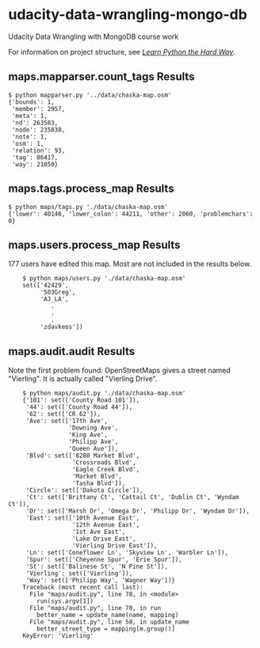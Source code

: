 udacity-data-wrangling-mongo-db
===============================

Udacity Data Wrangling with MongoDB course work

For information on project structure, see [<i>Learn Python the Hard Way</i>](http://learnpythonthehardway.org/book/ex46.html).

maps.mapparser.count_tags Results
------------------
    $ python mapparser.py '../data/chaska-map.osm'
    {'bounds': 1,
     'member': 2957,
     'meta': 1,
     'nd': 263583,
     'node': 235838,
     'note': 1,
     'osm': 1,
     'relation': 93,
     'tag': 86417,
     'way': 21050}

maps.tags.process_map Results
------------------
    $ python maps/tags.py './data/chaska-map.osm'
    {'lower': 40146, 'lower_colon': 44211, 'other': 2060, 'problemchars': 0}

maps.users.process_map Results
------------------------------
177 users have edited this map.  Most are not included in the results below.

        $ python maps/users.py './data/chaska-map.osm'
        set(['42429',
             '503Greg',
             'AJ_LA',
                .
                .
                .
             'zdavkeos'])

maps.audit.audit Results
------------------------------
Note the first problem found: OpenStreetMaps gives a street named "Vierling".  It is actually called "Vierling Drive".

        $ python maps/audit.py './data/chaska-map.osm'
        {'101': set(['County Road 101']),
         '44': set(['County Road 44']),
         '62': set(['CR 62']),
         'Ave': set(['17th Ave',
                     'Downing Ave',
                     'King Ave',
                     'Philipp Ave',
                     'Queen Ave']),
         'Blvd': set(['8280 Market Blvd',
                      'Crossroads Blvd',
                      'Eagle Creek Blvd',
                      'Market Blvd',
                      'Tasha Blvd']),
         'Circle': set(['Dakota Circle']),
         'Ct': set(['Brittany Ct', 'Cattail Ct', 'Dublin Ct', 'Wyndam Ct']),
         'Dr': set(['Marsh Dr', 'Omega Dr', 'Philipp Dr', 'Wyndam Dr']),
         'East': set(['10th Avenue East',
                      '12th Avenue East',
                      '1st Ave East',
                      'Lake Drive East',
                      'Vierling Drive East']),
         'Ln': set(['Coneflower Ln', 'Skyview Ln', 'Warbler Ln']),
         'Spur': set(['Cheyenne Spur', 'Erie Spur']),
         'St': set(['Balinese St', 'N Pine St']),
         'Vierling': set(['Vierling']),
         'Way': set(['Philipp Way', 'Wagner Way'])}
        Traceback (most recent call last):
          File "maps/audit.py", line 78, in <module>
            run(sys.argv[1])
          File "maps/audit.py", line 70, in run
            better_name = update_name(name, mapping)
          File "maps/audit.py", line 58, in update_name
            better_street_type = mapping[m.group()]
        KeyError: 'Vierling'
